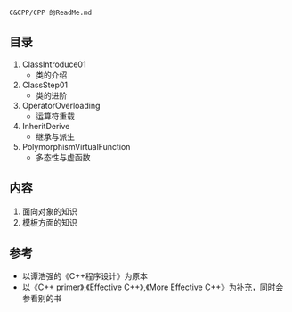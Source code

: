 	C&CPP/CPP 的ReadMe.md

##  目录
1. ClassIntroduce01
	+ 类的介绍
2. ClassStep01
	+ 类的进阶
3. OperatorOverloading
	+ 运算符重载
4. InheritDerive
	+ 继承与派生
5. PolymorphismVirtualFunction
	+ 多态性与虚函数



##  内容
1. 面向对象的知识
2. 模板方面的知识


##  参考
+ 以谭浩强的《C++程序设计》为原本
+ 以《C++ primer》,《Effective C++》,《More Effective C++》为补充，同时会参看别的书
